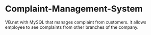 # Complaint-Management-System
VB.net with MySQL that manages complaint from customers. It allows employee to see complaints from other branches of the company.

